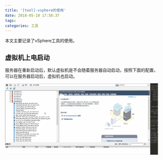 ```yaml
---
title: '[tool]-vsphere的使用'
date: 2018-05-10 17:58:37
tags:
categories: 工具
---
```


本文主要记录了vSphere工具的使用。

<!--more-->

## 虚拟机上电启动

服务器在重新启动后，默认虚拟机是不会随着服务器自动启动，按照下面的配置，可以在服务器启动后，虚拟机也启动。

![startup](tool-vsphere/virtual-startup.gif)
